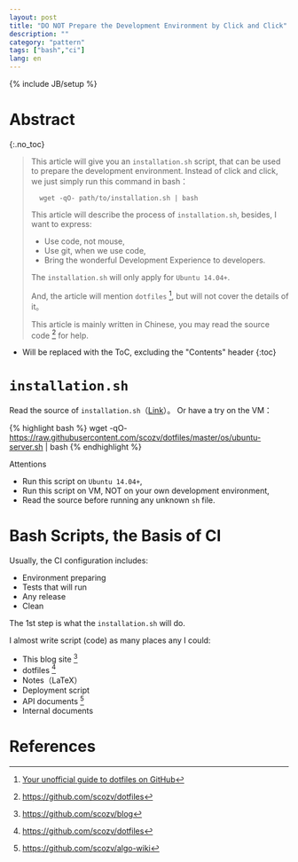 ```yaml
---
layout: post
title: "DO NOT Prepare the Development Environment by Click and Click"
description: ""
category: "pattern"
tags: ["bash","ci"]
lang: en
---
```

{% include JB/setup %}

# Abstract
{:.no_toc}

> This article will give you an `installation.sh` script, that
> can be used to prepare the development environment. Instead of click and click,
> we just simply run this command in bash：
>
>       wget -qO- path/to/installation.sh | bash
>
>
> This article will describe the process of `installation.sh`, besides, I want to express:
>
>
> * Use code, not mouse,
> * Use git, when we use code,
> * Bring the wonderful Development Experience to developers.
>
> The `installation.sh` will only apply for `Ubuntu 14.04+`.
>
> And, the article will mention `dotfiles` [^dotfiles], but will not cover the details of it。
>
> This article is mainly written in Chinese, you may read the source code [^scozv_dotfiles] for help.

<!--more-->

* Will be replaced with the ToC, excluding the "Contents" header
{:toc}

# `installation.sh`

Read the source of `installation.sh`（[Link](https://github.com/scozv/dotfiles/blob/master/os/ubuntu-server.sh)）。
Or have a try on the VM：

{% highlight bash %}
wget -qO- https://raw.githubusercontent.com/scozv/dotfiles/master/os/ubuntu-server.sh | bash
{% endhighlight %}

Attentions

* Run this script on `Ubuntu 14.04+`,
* Run this script on VM, NOT on your own development environment,
* Read the source before running any unknown `sh` file.

# Bash Scripts, the Basis of CI

Usually, the CI configuration includes:

* Environment preparing
* Tests that will run
* Any release
* Clean

The 1st step is what the `installation.sh` will do.

I almost write script (code) as many places any I could:

* This blog site [^scozv_blog]
* dotfiles [^scozv_dotfiles]
* Notes（LaTeX）
* Deployment script
* API documents [^algo-wiki]
* Internal documents

# References

[^dotfiles]: [Your unofficial guide to dotfiles on GitHub](https://dotfiles.github.io/)
[^nvm]: [Node Version Manager](https://github.com/creationix/nvm)
[^scozv_blog]: https://github.com/scozv/blog
[^scozv_dotfiles]: https://github.com/scozv/dotfiles
[^algo-wiki]: https://github.com/scozv/algo-wiki
[^gitl]: [一套简洁的基于Git的线性分支管理工作流](https://scozv.github.io/blog/zh/pattern/2016/05/18/a-linear-branch-management-with-git)
